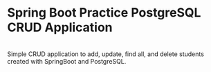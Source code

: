# Spring Boot Practice PostgreSQL CRUD Application
<br>
Simple CRUD application to add, update, find all, and delete students created with SpringBoot and PostgreSQL. 
